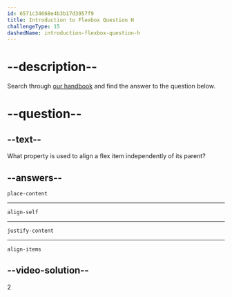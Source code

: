 ```yaml
---
id: 6571c34668e4b3b17d3957f9
title: Introduction to Flexbox Question H
challengeType: 15
dashedName: introduction-flexbox-question-h
---
```

# --description--

Search through [our handbook](https://www.freecodecamp.org/news/the-css-flexbox-handbook) and find the answer to the question below.

# --question--

## --text--

What property is used to align a flex item independently of its parent?

## --answers--

`place-content`

---

`align-self`

---

`justify-content`

---

`align-items`


## --video-solution--

2
